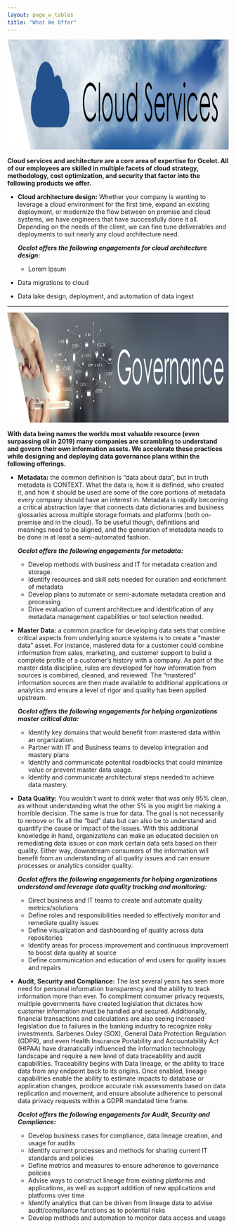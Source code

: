 ```yaml
---
layout: page_w_tables
title: "What We Offer"
---
```


<img src="/assets/images/cloud_svcs.png" alt="divider" width="2000" height="250"/>

**Cloud services and architecture are a core area of expertise for Ocelot.  All of our employees are skilled in multiple facets of cloud strategy, methodology, cost optimization, and security that factor into the following products we offer.**

 - **Cloud architecture design:** Whether your company is wanting to leverage a cloud environment for the first time, expand an existing deployment, or modernize the flow between on premise and cloud systems, we have engineers that have successfully done it all.  Depending on the needs of the client, we can fine tune deliverables and deployments to suit nearly any cloud architecture need.
 
	 ***Ocelot offers the following engagements for cloud architecture design:***
	 - Lorem Ipsum
	 
 - Data migrations to cloud
 - Data lake design, deployment, and automation of data ingest

---

<img src="/assets/images/gov.png" alt="divider" width="2000" height="250"/> 

**With data being names the worlds most valuable resource (even surpassing oil in 2019) many companies are scrambling to understand and govern their own information assets.  We accelerate these practices while designing and deploying data governance plans within the following offerings.**

 - **Metadata:** the common definition is “data about data”, but in truth metadata is CONTEXT. What the data is, how it is defined, who created it, and how it should be used are some of the core portions of metadata every company should have an interest in. Metadata is rapidly becoming a critical abstraction layer that connects data dictionaries and business glossaries across multiple storage formats and platforms (both on-premise and in the cloud). To be useful though, definitions and meanings need to be aligned, and the generation of metadata needs to be done in at least a semi-automated fashion.
 
	***Ocelot offers the following engagements for metadata:***
	- Develop methods with business and IT for metadata creation and storage.
	- Identify resources and skill sets needed for curation and enrichment of metadata
	- Develop plans to automate or semi-automate metadata creation and processing
	- Drive evaluation of current architecture and identification of any metadata management capabilities or tool selection needed.

- **Master Data:** a common practice for developing data sets that combine critical aspects from underlying source systems is to create a “master data” asset. For instance, mastered data for a customer could combine information from sales, marketing, and customer support to build a complete profile of a customer’s history with a company. As part of the master data discipline, rules are developed for how information from sources is combined, cleaned, and reviewed. The “mastered” information sources are then made available to additional applications or analytics and ensure a level of rigor and quality has been applied upstream.

	***Ocelot offers the following engagements for helping organizations master critical data:***
	 - Identify key domains that would benefit from mastered data within an organization.
	 - Partner with IT and Business teams to develop integration and mastery plans
	 - Identify and communicate potential roadblocks that could minimize value or prevent master data usage.
	 - Identify and communicate architectural steps needed to achieve data mastery.

- **Data Quality:** You wouldn’t want to drink water that was only 95% clean, as without understanding what the other 5% is you might be making a horrible decision. The same is true for data. The goal is not necessarily to remove or fix all the “bad” data but can also be to understand and quantify the cause or impact of the issues. With this additional knowledge in hand, organizations can make an educated decision on remediating data issues or can mark certain data sets based on their quality. Either way, downstream consumers of the information will benefit from an understanding of all quality issues and can ensure processes or analytics consider quality.

	***Ocelot offers the following engagements for helping organizations understand and leverage data quality tracking and monitoring:***
	- Direct business and IT teams to create and automate quality metrics/solutions
	- Define roles and responsibilities needed to effectively monitor and remediate quality issues
	- Define visualization and dashboarding of quality across data repositories
	- Identify areas for process improvement and continuous improvement to boost data quality at source
	- Define communication and education of end users for quality issues and repairs

- **Audit, Security and Compliance:** The last several years has seen more need for personal information transparency and the ability to track information more than ever. To compliment consumer privacy requests, multiple governments have created legislation that dictates how customer information must be handled and secured. Additionally, financial transactions and calculations are also seeing increased legislation due to failures in the banking industry to recognize risky investments. Sarbenes Oxley (SOX), General Data Protection Regulation (GDPR), and even Health Insurance Portability and Accountability Act (HIPAA) have dramatically influenced the information technology landscape and require a new level of data traceability and audit capabilities.  Traceability begins with Data lineage, or the ability to trace data from any endpoint back to its origins. Once enabled, lineage capabilities enable the ability to estimate impacts to database or application changes, produce accurate risk assessments based on data replication and movement, and ensure absolute adherence to personal data privacy requests within a GDPR mandated time frame.

	***Ocelot offers the following engagements for Audit, Security and Compliance:***
	- Develop business cases for compliance, data lineage creation,  and usage for audits
	- Identify current processes and methods for sharing current IT standards and policies
	- Define metrics and measures to ensure adherence to governance policies
	- Advise ways to construct lineage from existing platforms and applications, as well as support addition of new applications and platforms over time
	- Identify analytics that can be driven from lineage data to advise audit/compliance functions as to potential risks
	- Develop methods and automation to monitor data access and usage
